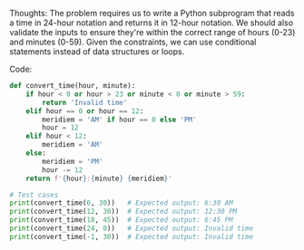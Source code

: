  Thoughts: The problem requires us to write a Python subprogram that reads a time in 24-hour notation and returns it in 12-hour notation. We should also validate the inputs to ensure they're within the correct range of hours (0-23) and minutes (0-59). Given the constraints, we can use conditional statements instead of data structures or loops.

   Code:
   ```py
   def convert_time(hour, minute):
       if hour < 0 or hour > 23 or minute < 0 or minute > 59:
           return 'Invalid time'
       elif hour == 0 or hour == 12:
           meridiem = 'AM' if hour == 0 else 'PM'
           hour = 12
       elif hour < 12:
           meridiem = 'AM'
       else:
           meridiem = 'PM'
           hour -= 12
       return f'{hour}:{minute} {meridiem}'

   # Test cases
   print(convert_time(6, 30))   # Expected output: 6:30 AM
   print(convert_time(12, 30))  # Expected output: 12:30 PM
   print(convert_time(18, 45))  # Expected output: 6:45 PM
   print(convert_time(24, 0))   # Expected output: Invalid time
   print(convert_time(-1, 30))  # Expected output: Invalid time
   ```